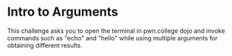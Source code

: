 # Intro to Arguments
This challenge asks you to open the terminal in pwn.college dojo and invoke commands such as "echo" and "hello" while using multiple arguments for obtaining different results.
